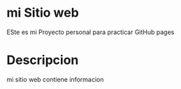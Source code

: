 # mi Sitio web 
ESte es mi Proyecto personal para practicar GitHub pages 
# Descripcion 
mi sitio web contiene informacion
